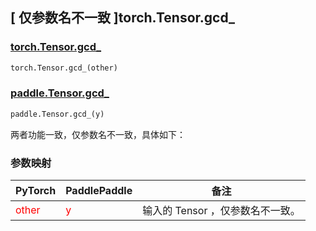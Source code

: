 ## [ 仅参数名不一致 ]torch.Tensor.gcd_

### [torch.Tensor.gcd_](https://pytorch.org/docs/stable/generated/torch.Tensor.gcd_.html)

```python
torch.Tensor.gcd_(other)
```

### [paddle.Tensor.gcd_]()

```python
paddle.Tensor.gcd_(y)
```

两者功能一致，仅参数名不一致，具体如下：
### 参数映射

| PyTorch                          | PaddlePaddle                 | 备注                                                   |
|----------------------------------|------------------------------| ------------------------------------------------------ |
| <font color='red'> other </font> | <font color='red'> y </font> | 输入的 Tensor ，仅参数名不一致。                                     |
